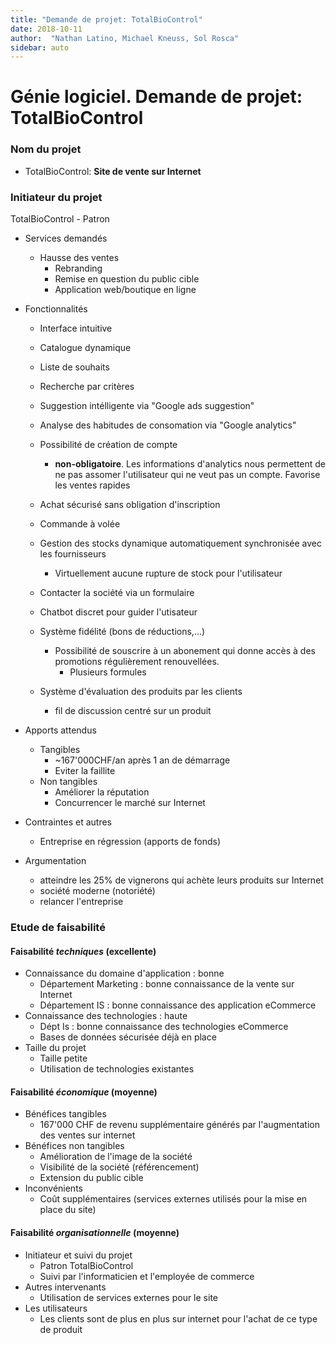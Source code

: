 ```yaml
---
title: "Demande de projet: TotalBioControl"
date: 2018-10-11
author:  "Nathan Latino, Michael Kneuss, Sol Rosca"
sidebar: auto
---
```



# Génie logiciel. Demande de projet: TotalBioControl

### Nom du projet
* TotalBioControl: **Site de vente sur Internet**
### Initiateur du projet

TotalBioControl - Patron
* Services demandés
    * Hausse des ventes
        * Rebranding
        * Remise en question du public cible
        * Application web/boutique en ligne
* Fonctionnalités
    * Interface intuitive
    * Catalogue dynamique
    * Liste de souhaits
    * Recherche par critères
    * Suggestion intélligente via "Google ads suggestion"
    
    * Analyse des habitudes de consomation via "Google analytics"
    * Possibilité de création de compte 
        * **non-obligatoire**. Les informations d'analytics nous permettent de ne pas assomer l'utilisateur qui ne veut pas un compte. Favorise les ventes rapides
    * Achat sécurisé sans obligation d'inscription
    * Commande à volée
    * Gestion des stocks dynamique automatiquement synchronisée avec les fournisseurs
        * Virtuellement aucune rupture de stock pour l'utilisateur
    
    * Contacter la société via un formulaire
    * Chatbot discret pour guider l'utisateur
    * Système fidélité (bons de réductions,...)
        * Possibilité de souscrire à un abonement qui donne accès à des promotions régulièrement renouvellées. 
            * Plusieurs formules
    * Système d'évaluation des produits par les clients
        * fil de discussion centré sur un produit

* Apports attendus
    * Tangibles
        * ~167'000CHF/an après 1 an de démarrage
        * Eviter la faillite
    * Non tangibles
        * Améliorer la réputation
        * Concurrencer le marché sur Internet
* Contraintes et autres
    * Entreprise en régression (apports de fonds)
* Argumentation
    * atteindre les 25% de vignerons qui achète leurs produits sur Internet
    * société moderne (notoriété)
    * relancer l'entreprise

### Etude de faisabilité

#### Faisabilité *techniques* (excellente)

* Connaissance du domaine d'application : bonne
    * Département Marketing : bonne connaissance de la vente sur Internet
    * Département IS : bonne connaissance des application eCommerce
* Connaissance des technologies : haute
    * Dépt Is : bonne connaissance des technologies eCommerce
    * Bases de données sécurisée déjà en place
* Taille du projet
    * Taille petite
    * Utilisation de technologies existantes

#### Faisabilité *économique* (moyenne)

* Bénéfices tangibles
    * 167'000 CHF de revenu supplémentaire générés par l'augmentation des ventes sur internet
* Bénéfices non tangibles
    * Amélioration de l'image de la société
    * Visibilité de la société (référencement)
    * Extension du public cible
* Inconvénients
    * Coût supplémentaires (services externes utilisés pour la mise en place du site)

#### Faisabilité *organisationnelle* (moyenne)
* Initiateur et suivi du projet
    * Patron TotalBioControl
    * Suivi par l'informaticien et l'employée de commerce
* Autres intervenants
    * Utilisation de services externes pour le site
* Les utilisateurs
    * Les clients sont de plus en plus sur internet pour l'achat de ce type de produit

